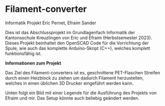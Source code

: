 # Filament-converter
Informatik Projekt Eric Pernet, Efraim Sander


Dies ist das Abschlussprojekt im Grundlagenfach Informatik der Kantonsschule Kreuzlingen von Eric und Efraim (Herbstsemester 2023). Dieses Projekt beinhaltet den OpenSCAD Code für die Vorrichtung der Spule, wie auch das komplette Arduino-Skript (C++), welches komplett funktionsfähig ist. 

**Informationen zum Projekt**

Das Ziel des Filament-converters ist es, geschnittene PET-Flaschen Streifen durch einen Heizblock zu ziehen um dadurch Filament herzustellen, welches in einen üblichen 3D Drucker eingeführt werden kann. 

Unten folgt ein Bild mit einer Legende für die Ausführung des Projekts von Efraim und mir. Das Setup könnte auch beliebig geändert werden. 


